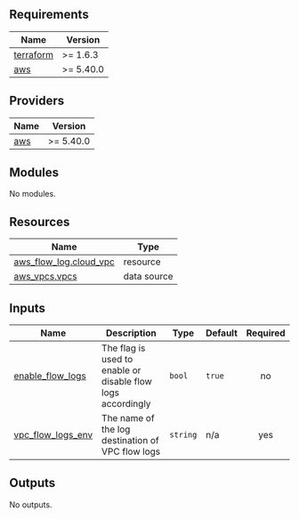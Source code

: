 <!-- BEGIN_TF_DOCS -->
## Requirements

| Name | Version |
|------|---------|
| <a name="requirement_terraform"></a> [terraform](#requirement\_terraform) | >= 1.6.3 |
| <a name="requirement_aws"></a> [aws](#requirement\_aws) | >= 5.40.0 |

## Providers

| Name | Version |
|------|---------|
| <a name="provider_aws"></a> [aws](#provider\_aws) | >= 5.40.0 |

## Modules

No modules.

## Resources

| Name | Type |
|------|------|
| [aws_flow_log.cloud_vpc](https://registry.terraform.io/providers/hashicorp/aws/latest/docs/resources/flow_log) | resource |
| [aws_vpcs.vpcs](https://registry.terraform.io/providers/hashicorp/aws/latest/docs/data-sources/vpcs) | data source |

## Inputs

| Name | Description | Type | Default | Required |
|------|-------------|------|---------|:--------:|
| <a name="input_enable_flow_logs"></a> [enable\_flow\_logs](#input\_enable\_flow\_logs) | The flag is used to enable or disable flow logs accordingly | `bool` | `true` | no |
| <a name="input_vpc_flow_logs_env"></a> [vpc\_flow\_logs\_env](#input\_vpc\_flow\_logs\_env) | The name of the log destination of VPC flow logs | `string` | n/a | yes |

## Outputs

No outputs.
<!-- END_TF_DOCS -->
